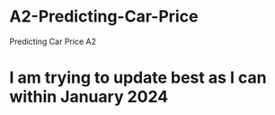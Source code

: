 # A2-Predicting-Car-Price
Predicting Car Price A2

# I am trying to update best as I can within January 2024
